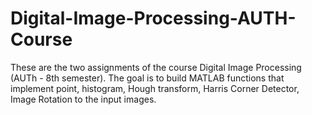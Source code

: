 # Digital-Image-Processing-AUTH-Course
These are the two assignments of the course Digital Image Processing (AUTh - 8th semester). The goal is to build MATLAB functions that implement point, histogram, Hough transform, Harris Corner Detector, Image Rotation to the input images.
